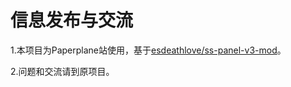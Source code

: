 # 信息发布与交流
1.本项目为Paperplane站使用，基于[esdeathlove/ss-panel-v3-mod](https://github.com/esdeathlove/ss-panel-v3-mod)。

2.问题和交流请到原项目。
